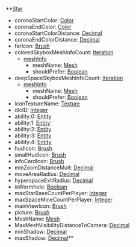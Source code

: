 **[Star](RebellionStar.md)
  * coronaStartColor: [Color](Color.md)
  * coronaEndColor: [Color](Color.md)
  * coronaStartColorDistance: [Decimal](Decimal.md)
  * coronaEndColorDistance: [Decimal](Decimal.md)
  * farIcon: [Brush](Brush.md)
  * coloredSkyboxMeshInfoCount: [Iteration](Iteration.md)
    * [meshInfo](RebellionmeshInfo.md)
      * meshName: [Mesh](Mesh.md)
      * shouldPrefer: [Boolean](Boolean.md)
  * deepSpaceSkyboxMeshInfoCount: [Iteration](Iteration.md)
    * [meshInfo](RebellionmeshInfo.md)
      * meshName: [Mesh](Mesh.md)
      * shouldPrefer: [Boolean](Boolean.md)
  * iconTextureName: [Texture](Texture.md)
  * dlcID: [Integer](Integer.md)
  * ability:0: [Entity](Entity.md)
  * ability:1: [Entity](Entity.md)
  * ability:2: [Entity](Entity.md)
  * ability:3: [Entity](Entity.md)
  * ability:4: [Entity](Entity.md)
  * hudIcon: [Brush](Brush.md)
  * smallHudIcon: [Brush](Brush.md)
  * infoCardIcon: [Brush](Brush.md)
  * minZoomDistanceMult: [Decimal](Decimal.md)
  * moveAreaRadius: [Decimal](Decimal.md)
  * hyperspaceExitRadius: [Decimal](Decimal.md)
  * isWormhole: [Boolean](Boolean.md)
  * maxStarBaseCountPerPlayer: [Integer](Integer.md)
  * maxSpaceMineCountPerPlayer: [Integer](Integer.md)
  * mainViewIcon: [Brush](Brush.md)
  * picture: [Brush](Brush.md)
  * MeshName: [Mesh](Mesh.md)
  * MaxMeshVisibilityDistanceToCamera: [Decimal](Decimal.md)
  * minShadow: [Decimal](Decimal.md)
  * maxShadow: [Decimal](Decimal.md)**
